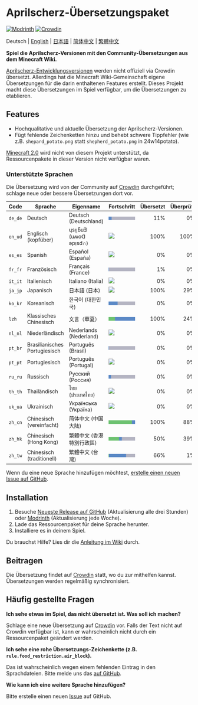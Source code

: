 # Aprilscherz-Übersetzungspaket

[![Modrinth](https://img.shields.io/modrinth/dt/april-fools-translation?label=Modrinth&color=darkgreen&labelColor=black&logo=modrinth)](https://modrinth.com/mod/april-fools-translation)
[![Crowdin](https://badges.crowdin.net/mcaf-resourcepack/localized.svg)](https://crowdin.com/project/mcaf-resourcepack)

Deutsch | [English](README.md) | [日本語](README.ja.md) | [简体中文](README.zh-hans.md) | [繁體中文](README.zh-hant.md)

**Spiel die Aprilscherz-Versionen mit den Community-Übersetzungen aus dem Minecraft Wiki.**

[Aprilscherz-Entwicklungsversionen](https://de.minecraft.wiki/w/Easter_Eggs#Aprilscherze) werden nicht offiziell via Crowdin übersetzt. Allerdings hat die Minecraft Wiki-Gemeinschaft eigene Übersetzungen für die darin enthaltenen Features erstellt. Dieses Projekt macht diese Übersetzungen im Spiel verfügbar, um die Übersetzungen zu etablieren.

## Features

- Hochqualitative und aktuelle Übersetzung der Aprilscherz-Versionen.
- Fügt fehlende Zeichenketten hinzu und behebt schwere Tippfehler (wie z.B. `shepard_potato.png` statt `shepherd_potato.png` in 24w14potato).

[Minecraft 2.0](https://de.minecraft.wiki/w/Minecraft_2.0) wird nicht von diesem Projekt unterstützt, da Ressourcenpakete in dieser Version nicht verfügbar waren.

### Unterstützte Sprachen

Die Übersetzung wird von der Community auf [Crowdin](https://crowdin.com/project/mcaf-resourcepack) durchgeführt; schlage neue oder bessere Übersetzungen dort vor.

| Code | Sprache | Eigenname | Fortschritt | Übersetzt | Überprüft |
| --- | --- | --- | --- | ---: | ---: |
| `de_de` | Deutsch | Deutsch (Deutschland) | <img src="badges/de_de.png"> | 11% | 0% |
| `en_ud` | Englisch (kopfüber) | ɥsᴉꞁᵷuƎ (uʍoᗡ ǝpᴉsd∩) | <img src="badges/en_ud.png"> | 100% | 100% |
| `es_es` | Spanish | Español (España) | <img src="badges/es_es.png"> | 0% | 0% |
| `fr_fr` | Französisch | Français (France) | <img src="badges/fr_fr.png"> | 1% | 0% |
| `it_it` | Italienisch | Italiano (Italia) | <img src="badges/it_it.png"> | 0% | 0% |
| `ja_jp` | Japanisch | 日本語 (日本) | <img src="badges/ja_jp.png"> | 100% | 29% |
| `ko_kr` | Koreanisch | 한국어 (대한민국)| <img src="badges/ko_kr.png"> | 0% | 0% |
| `lzh` | Klassisches Chinesisch | 文言（華夏）| <img src="badges/lzh.png"> | 100% | 24% |
| `nl_nl` | Niederländisch | Nederlands (Nederland) | <img src="badges/nl_nl.png"> | 0% | 0% |
| `pt_br` | Brasilianisches Portugiesisch | Português (Brasil) | <img src="badges/pt_br.png"> | 0% | 0% |
| `pt_pt` | Portugiesisch | Português (Portugal) | <img src="badges/pt_pt.png"> | 0% | 0% |
| `ru_ru` | Russisch | Русский (Россия) | <img src="badges/ru_ru.png"> | 0% | 0% |
| `th_th` | Thailändisch | ไทย (ประเทศไทย) | <img src="badges/th_th.png"> | 0% | 0% |
| `uk_ua` | Ukrainisch | Українська (Україна) | <img src="badges/uk_ua.png"> | 0% | 0% |
| `zh_cn` | Chinesisch (vereinfacht) | 简体中文 (中国大陆) | <img src="badges/zh_cn.png"> | 100% | 88% |
| `zh_hk` | Chinesisch (Hong Kong) | 繁體中文 (香港特別行政區) | <img src="badges/zh_hk.png"> | 50% | 39% |
| `zh_tw` | Chinesisch (traditionell) | 繁體中文 (台灣) | <img src="badges/zh_tw.png"> | 66% | 1% |

Wenn du eine neue Sprache hinzufügen möchtest, [erstelle einen neuen Issue auf GitHub](https://github.com/mc-wiki/mcaf-resourcepack/issues).

## Installation

1. Besuche [Neueste Release auf GitHub](https://github.com/mc-wiki/mcaf-resourcepack/releases/latest) (Aktualisierung alle drei Stunden) oder [Modrinth](https://modrinth.com/resourcepack/april-fools-translation) (Aktualisierung jede Woche).
2. Lade das Ressourcenpaket für deine Sprache herunter.
3. Installiere es in deinem Spiel.

Du brauchst Hilfe? Lies dir die [Anleitung im Wiki](https://minecraft.wiki/w/Tutorial:Loading_a_resource_pack) durch.

## Beitragen

Die Übersetzung findet auf [Crowdin](https://crowdin.com/project/mcaf-resourcepack) statt, wo du zur mithelfen kannst. Übersetzungen werden regelmäßig synchronisiert.

## Häufig gestellte Fragen

**Ich sehe etwas im Spiel, das nicht übersetzt ist. Was soll ich machen?**

Schlage eine neue Übersetzung auf [Crowdin](https://crowdin.com/project/mcaf-resourcepack) vor. Falls der Text nicht auf Crowdin verfügbar ist, kann er wahrscheinlich nicht durch ein Ressourcenpaket geändert werden.

**Ich sehe eine rohe Übersetzungs-Zeichenkette (z.B. `rule.food_restriction.air_block`).**

Das ist wahrscheinlich wegen einem fehlenden Eintrag in den Sprachdateien. Bitte melde uns das [auf GitHub](https://github.com/mc-wiki/mcaf-resourcepack/issues).

**Wie kann ich eine weitere Sprache hinzufügen?**

Bitte erstelle einen neuen [Issue](https://github.com/mc-wiki/mcaf-resourcepack/issues) auf GitHub.
